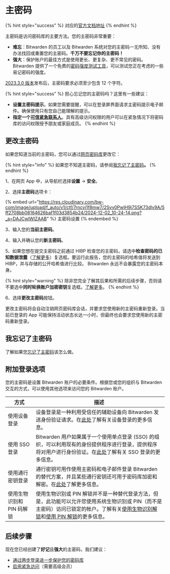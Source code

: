 # 主密码

{% hint style="success" %}
对应的[官方文档地址](https://bitwarden.com/help/article/master-password/)
{% endhint %}

主密码是访问密码库的主要方法。您的主密码非常重要：

* **难忘**：Bitwarden 的员工以及 Bitwarden 系统对您的主密码一无所知、没有办法找回或重置您的主密码。**千万不要忘记你的主密码！**
* **强大**：保护账户的最佳方式是使用更长、更复杂、更不常见的密码。Bitwarden 提供了一个免费的[密码强度测试工具](https://bitwarden.com/password-strength/)，可以测试您正在考虑的一些易记密码的强度。

[2023.3.0 版本](../release-notes.md)发布后，主密码要求必须至少包含 12 个字符。

{% hint style="success" %}
担心忘记您的主密码吗？这里有一些建议：

* **设置主密码提示**。如果您需要提醒，可以在登录屏界面请求主密码提示电子邮件。确保使用只有您自己能理解的提示。
* **指定一个**[**可信紧急联系人**](../security/emergency-access.md)。具有高级访问权限的用户可以在紧急情况下将密码库的访问权限授予朋友或家庭成员。
{% endhint %}

## 更改主密码 <a href="#change-your-master-password" id="change-your-master-password"></a>

如果您知道当前的主密码，您可以通过[网页密码库](../getting-started/getting-started-webvault.md)更改它：

{% hint style="info" %}
如果您不知道主密码，请参阅[我忘记了主密码](i-forgot-my-master-password.md)**。**
{% endhint %}

1、在网页 App 中，从导航栏选择**设置** → **安全**。

2、选择**主密码**选项卡：

{% embed url="https://res.cloudinary.com/bw-com/image/upload/f_auto/v1/ctf/7rncvj1f8mw7/2Svv0PwlH9i7SSK73dlv9A/5ff2708bb08164626baf1f03d3854b24/2024-12-02_10-24-14.png?_a=DAJCwlWIZAAB" %}
主密码设置
{% endembed %}

3、输入您的**当前主密码**。

4、输入并确认您的**新主密码**。

5、如果您想在提交主密码之前通过 HIBP 检查您的主密码，请选中**检查密码的已知数据泄露**（[了解更多](vault-health-reports.md#data-breach-report-individual-vaults-only)）复选框。要运行此报告，您的主密码的哈希值将发送到 HIBP，并与存储的公开哈希值进行比较。 Bitwarden 永远不会暴露您的主密码本身。

{% hint style="warning" %}
除非您完全了解其后果和所需的后续步骤，否则请不要选中**同时轮换账户加密密钥**复选框。[了解更多](../security/account-encryption-key.md)。
{% endhint %}

6、选择**更改主密码**按钮。

更改主密码将会自动注销网页密码库会话，并要求您使用新的主密码重新登录。当前已登录的 App 可能保持活动状态长达一小时，但最终也会要求您使用新的主密码重新登录。

## 我忘记了主密码 <a href="#i-forgot-my-master-password" id="i-forgot-my-master-password"></a>

了解如果您[忘记了主密码](i-forgot-my-master-password.md)该怎么做。

## 附加登录选项 <a href="#additional-login-options" id="additional-login-options"></a>

您的主密码是设置 Bitwarden 账户的必要条件。根据您或您的组织与 Bitwarden 交互的方式，可以使用其他选项来访问您的 Bitwarden 账户。

| 方式              | 描述                                                                                                                                                    |
| --------------- | ----------------------------------------------------------------------------------------------------------------------------------------------------- |
| 使用设备登录          | 设备登录是一种利用受信任的辅助设备向 Bitwarden 发送身份验证请求。在[此处](log-in-with-device.md)了解有关设备登录的更多信息。                                                                      |
| 使用 SSO 登录       | Bitwarden 用户如果属于一个使用单点登录 (SSO) 的组织，可以利用现有的身份提供程序进行登录，提供程序将对用户进行身份验证。在[此处](../login-with-sso/about-login-with-sso.md)了解有关 SSO 登录的更多信息。                 |
| 使用通行密钥登录        | 通行密钥可用作使用主密码和电子邮件登录 Bitwarden 的替代方案，并且某些通行密钥还可用于密码库加密和解密。在[此处](../my-account/log-in-and-unlock/log-in-with-passkeys.md)了解更多信息。                        |
| 使用生物识别和 PIN 码解锁 | 使用生物识别或 PIN 解锁并不是一种替代登录方法，但是，此功能可以允许您使用系统生物识别或 PIN（而不是主密码）访问已锁定的帐户。了解有关[使用生物识别解锁](unlocking-with-biometrics.md)和[使用 PIN 解锁](unlock-with-pin.md)的更多信息。 |

## 后续步骤 <a href="#next-steps" id="next-steps"></a>

现在您已经创建了**好记**且**强大**的主密码，我们建议：

* [通过两步登录进一步保护您的密码库](../two-step-login/two-step-login-methods.md)
* [启用紧急访问](../security/emergency-access.md)（需要高级会员）
